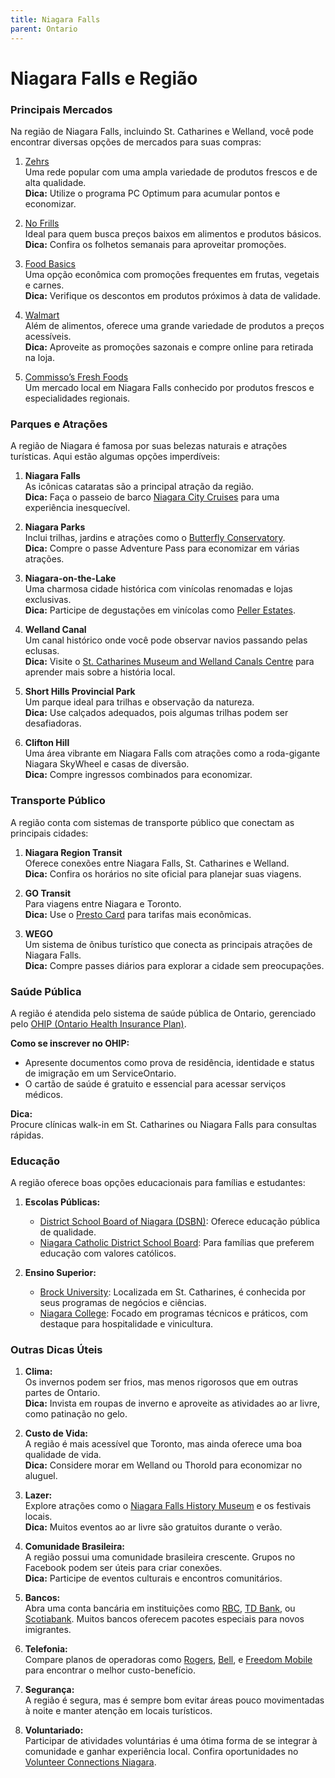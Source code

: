 ```yaml
---
title: Niagara Falls
parent: Ontario
---
```


# Niagara Falls e Região

### Principais Mercados

Na região de Niagara Falls, incluindo St. Catharines e Welland, você pode encontrar diversas opções de mercados para suas compras:

1. [Zehrs](https://www.zehrs.ca)  
    Uma rede popular com uma ampla variedade de produtos frescos e de alta qualidade.  
    **Dica:** Utilize o programa PC Optimum para acumular pontos e economizar.

2. [No Frills](https://www.nofrills.ca)  
    Ideal para quem busca preços baixos em alimentos e produtos básicos.  
    **Dica:** Confira os folhetos semanais para aproveitar promoções.

3. [Food Basics](https://www.foodbasics.ca)  
    Uma opção econômica com promoções frequentes em frutas, vegetais e carnes.  
    **Dica:** Verifique os descontos em produtos próximos à data de validade.

4. [Walmart](https://www.walmart.ca)  
    Além de alimentos, oferece uma grande variedade de produtos a preços acessíveis.  
    **Dica:** Aproveite as promoções sazonais e compre online para retirada na loja.

5. [Commisso’s Fresh Foods](https://www.commissosfreshfoods.com)  
    Um mercado local em Niagara Falls conhecido por produtos frescos e especialidades regionais.

### Parques e Atrações

A região de Niagara é famosa por suas belezas naturais e atrações turísticas. Aqui estão algumas opções imperdíveis:

1. **Niagara Falls**  
    As icônicas cataratas são a principal atração da região.  
    **Dica:** Faça o passeio de barco [Niagara City Cruises](https://www.cityexperiences.com/niagara-city-cruises/) para uma experiência inesquecível.

2. **Niagara Parks**  
    Inclui trilhas, jardins e atrações como o [Butterfly Conservatory](https://www.niagaraparks.com/visit/attractions/butterfly-conservatory).  
    **Dica:** Compre o passe Adventure Pass para economizar em várias atrações.

3. **Niagara-on-the-Lake**  
    Uma charmosa cidade histórica com vinícolas renomadas e lojas exclusivas.  
    **Dica:** Participe de degustações em vinícolas como [Peller Estates](https://www.peller.com).

4. **Welland Canal**  
    Um canal histórico onde você pode observar navios passando pelas eclusas.  
    **Dica:** Visite o [St. Catharines Museum and Welland Canals Centre](https://www.stcatharines.ca/en/museum-and-welland-canals-centre.aspx) para aprender mais sobre a história local.

5. **Short Hills Provincial Park**  
    Um parque ideal para trilhas e observação da natureza.  
    **Dica:** Use calçados adequados, pois algumas trilhas podem ser desafiadoras.

6. **Clifton Hill**  
    Uma área vibrante em Niagara Falls com atrações como a roda-gigante Niagara SkyWheel e casas de diversão.  
    **Dica:** Compre ingressos combinados para economizar.

### Transporte Público

A região conta com sistemas de transporte público que conectam as principais cidades:

1. **Niagara Region Transit**  
    Oferece conexões entre Niagara Falls, St. Catharines e Welland.  
    **Dica:** Confira os horários no site oficial para planejar suas viagens.

2. **GO Transit**  
    Para viagens entre Niagara e Toronto.  
    **Dica:** Use o [Presto Card](https://www.prestocard.ca/en) para tarifas mais econômicas.

3. **WEGO**  
    Um sistema de ônibus turístico que conecta as principais atrações de Niagara Falls.  
    **Dica:** Compre passes diários para explorar a cidade sem preocupações.

### Saúde Pública

A região é atendida pelo sistema de saúde pública de Ontario, gerenciado pelo [OHIP (Ontario Health Insurance Plan)](https://www.ontario.ca/page/apply-ohip-and-get-health-card).

**Como se inscrever no OHIP:**  
- Apresente documentos como prova de residência, identidade e status de imigração em um ServiceOntario.  
- O cartão de saúde é gratuito e essencial para acessar serviços médicos.

**Dica:**  
Procure clínicas walk-in em St. Catharines ou Niagara Falls para consultas rápidas.

### Educação

A região oferece boas opções educacionais para famílias e estudantes:

1. **Escolas Públicas:**  
    - [District School Board of Niagara (DSBN)](https://www.dsbn.org): Oferece educação pública de qualidade.  
    - [Niagara Catholic District School Board](https://www.niagaracatholic.ca): Para famílias que preferem educação com valores católicos.

2. **Ensino Superior:**  
    - [Brock University](https://brocku.ca): Localizada em St. Catharines, é conhecida por seus programas de negócios e ciências.  
    - [Niagara College](https://www.niagaracollege.ca): Focado em programas técnicos e práticos, com destaque para hospitalidade e vinicultura.

### Outras Dicas Úteis

1. **Clima:**  
    Os invernos podem ser frios, mas menos rigorosos que em outras partes de Ontario.  
    **Dica:** Invista em roupas de inverno e aproveite as atividades ao ar livre, como patinação no gelo.

2. **Custo de Vida:**  
    A região é mais acessível que Toronto, mas ainda oferece uma boa qualidade de vida.  
    **Dica:** Considere morar em Welland ou Thorold para economizar no aluguel.

3. **Lazer:**  
    Explore atrações como o [Niagara Falls History Museum](https://niagarafallsmuseums.ca) e os festivais locais.  
    **Dica:** Muitos eventos ao ar livre são gratuitos durante o verão.

4. **Comunidade Brasileira:**  
    A região possui uma comunidade brasileira crescente. Grupos no Facebook podem ser úteis para criar conexões.  
    **Dica:** Participe de eventos culturais e encontros comunitários.

5. **Bancos:**  
    Abra uma conta bancária em instituições como [RBC](https://www.rbc.com), [TD Bank](https://www.td.com), ou [Scotiabank](https://www.scotiabank.com). Muitos bancos oferecem pacotes especiais para novos imigrantes.

6. **Telefonia:**  
    Compare planos de operadoras como [Rogers](https://www.rogers.com), [Bell](https://www.bell.ca), e [Freedom Mobile](https://www.freedommobile.ca) para encontrar o melhor custo-benefício.

7. **Segurança:**  
    A região é segura, mas é sempre bom evitar áreas pouco movimentadas à noite e manter atenção em locais turísticos.

8. **Voluntariado:**  
    Participar de atividades voluntárias é uma ótima forma de se integrar à comunidade e ganhar experiência local. Confira oportunidades no [Volunteer Connections Niagara](https://www.volunteerniagara.ca).
